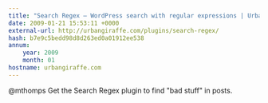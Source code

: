 ```yaml
---
title: "Search Regex – WordPress search with regular expressions | Urban Giraffe"
date: 2009-01-21 15:53:11 +0000
external-url: http://urbangiraffe.com/plugins/search-regex/
hash: b7e9c5bedd98d8d263ed0a01912ee538
annum:
    year: 2009
    month: 01
hostname: urbangiraffe.com
---
```


@mthomps Get the Search Regex plugin to find "bad stuff" in posts. 
